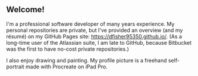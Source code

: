 <!--
**dfisher95350/dfisher95350** is a ✨ _special_ ✨ repository because its `README.md` (this file) appears on your GitHub profile.

Here are some ideas to get you started:

- 🔭 I’m currently working on ...
- 🌱 I’m currently learning ...
- 👯 I’m looking to collaborate on ...
- 🤔 I’m looking for help with ...
- 💬 Ask me about ...
- 📫 How to reach me: ...
- 😄 Pronouns: ...
- ⚡ Fun fact: ...
-->

## Welcome!

I'm a professional software developer of many years experience. My personal repositories are private, but I've provided an overview (and my résumé) on my GitHub Pages site: https://dfisher95350.github.io/. (As a long-time user of the Atlassian suite, I am late to GitHub, because Bitbucket was the first to have no-cost private repositories.)

I also enjoy drawing and painting. My profile picture is a freehand self-portrait made with Procreate on iPad Pro.

